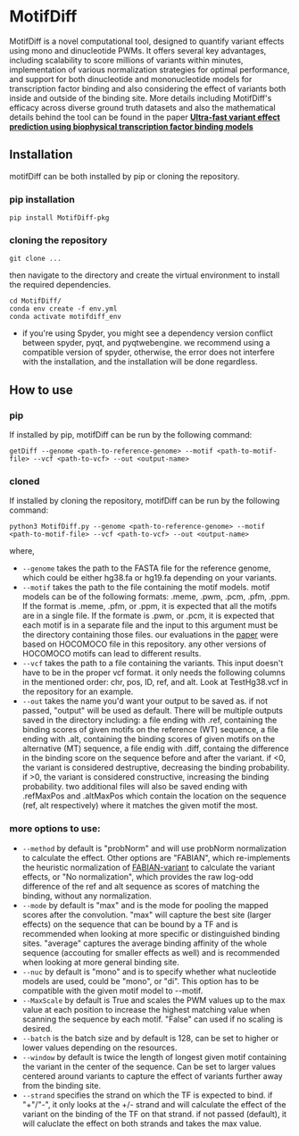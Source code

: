 # MotifDiff
MotifDiff is a novel computational tool, designed to quantify variant effects using mono and dinucleotide PWMs. It offers several key advantages, including scalability to score millions of variants within minutes, implementation of various normalization strategies for optimal performance, and support for both dinucleotide and mononucleotide models for transcription factor binding and also considering the effect of variants both inside and outside of the binding site. More details including MotifDiff's efficacy across diverse ground truth datasets and also the mathematical details behind the tool can be found in the paper [**Ultra-fast variant effect prediction using biophysical transcription factor binding models**](https://www.biorxiv.org/content/10.1101/2024.06.26.600873v1)

## Installation
motifDiff can be both installed by pip or cloning the repository.

### pip installation
```
pip install MotifDiff-pkg
```
### cloning the repository
```
git clone ...
```
then navigate to the directory and create the virtual environment to install the required dependencies.
```
cd MotifDiff/
conda env create -f env.yml
conda activate motifdiff_env
```

* if you're using Spyder, you might see a dependency version conflict between spyder, pyqt, and pyqtwebengine. we recommend using a compatible version of spyder, otherwise, the error does not interfere with the installation, and the installation will be done regardless.  
## How to use 
### pip
If installed by pip, motifDiff can be run by the following command:
```
getDiff --genome <path-to-reference-genome> --motif <path-to-motif-file> --vcf <path-to-vcf> --out <output-name>
```
### cloned
If installed by cloning the repository, motifDiff can be run by the following command:
```
python3 MotifDiff.py --genome <path-to-reference-genome> --motif <path-to-motif-file> --vcf <path-to-vcf> --out <output-name>
```
where,
- ```--genome``` takes the path to the FASTA file for the reference genome, which could be either hg38.fa or hg19.fa depending on your variants.
- ```--motif```  takes the path to the file containing the motif models. motif models can be of the following formats: .meme, .pwm, .pcm, .pfm, .ppm. If the format is .meme, .pfm, or .ppm, it is expected that all the motifs are in a single file. If the formate is .pwm, or .pcm, it is expected that each motif is in a separate file and the input to this argument must be the directory containing those files.
our evaluations in the [paper](https://www.biorxiv.org/content/10.1101/2024.06.26.600873v1) were based on HOCOMOCO file in this repository. any other versions of HOCOMOCO motifs can lead to different results. 
- ```--vcf```  takes the path to a file containing the variants. This input doesn't have to be in the proper vcf format. it only needs the following columns in the mentioned order: chr, pos, ID, ref, and alt. Look at TestHg38.vcf in the repository for an example.
- ```--out``` takes the name you'd want your output to be saved as. if not passed, "output" will be used as default. There will be multiple outputs saved in the directory including:
  a file ending with .ref, containing the binding scores of given motifs on the reference (WT) sequence,
  a file ending with .alt, containing the binding scores of given motifs on the alternative (MT) sequence,
  a file endig with .diff, containg the difference in the binding score on the sequence before and after the variant. if <0, the variant is considered destruptive, decreasing the binding probability. if >0, the variant is considered constructive, increasing the binding probability.
  two additional files will also be saved ending with .refMaxPos and .altMaxPos which contain the location on the sequence (ref, alt respectively) where it matches the given motif the most. 

### more options to use:
- ```--method```  by default is "probNorm" and will use probNorm normalization to calculate the effect. Other options are "FABIAN", which re-implements the heuristic normalization of [FABIAN-variant](https://pmc.ncbi.nlm.nih.gov/articles/PMC9252790/) to calculate the variant effects, or "No normalization", which provides the raw log-odd difference of the ref and alt sequence as scores of matching the binding, without any normalization.
- ```--mode```  by default is "max" and is the mode for pooling the mapped scores after the convolution. "max" will capture the best site (larger effects) on the sequence that can be bound by a TF and is recommended when looking at more specific or distinguished binding sites. "average" captures the average binding affinity of the whole sequence (accouting for smaller effects as well) and is recommended when looking at more general binding site.
- ```--nuc```  by default is "mono" and is to specify whether what nucleotide models are used, could be "mono", or "di". This option has to be compatible with the given motif model to --motif.
- ```--MaxScale``` by default is True and scales the PWM values up to the max value at each position to increase the highest matching value when scanning the sequence by each motif. "False" can used if no scaling is desired.
- ```--batch``` is the batch size and by default is 128, can be set to higher or lower values depending on the resources.
- ```--window``` by default is twice the length of longest given motif containing the variant in the center of the sequence. Can be set to larger values centered around variants to capture the effect of variants further away from the binding site.
- ```--strand``` specifies the strand on which the TF is expected to bind. if "+"/"-", it only looks at the +/- strand and will calculate the effect of the variant on the binding of the TF on that strand. if not passed (default), it will caluclate the effect on both strands and takes the max value.

